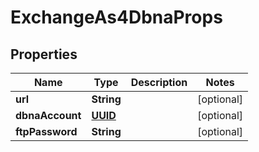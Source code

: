 # ExchangeAs4DbnaProps

## Properties
Name | Type | Description | Notes
------------ | ------------- | ------------- | -------------
**url** | **String** |  |  [optional]
**dbnaAccount** | [**UUID**](UUID.md) |  |  [optional]
**ftpPassword** | **String** |  |  [optional]
